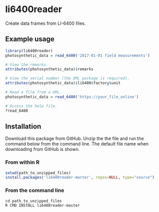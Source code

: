 # li6400reader
Create data frames from LI-6400 files.

## Example usage
```r
library(li6400reader)
photosynthetic_data = read_6400('2017-01-01 field measurements')

# View the remarks.
attributes(photosynthetic_data)$remarks

# View the serial number (the XML package is required).
attributes(photosynthetic_data)$li6400$factory$unit

# Read a file from a URL.
photosynthetic_data = read_6400('https://your_file_online')

# Access the help file.
?read_6400
```

## Installation
Download this package from GitHub. Unzip the the file and run the command below from the command line. The default file name when downloading from GitHub is shown.

### From within R
```r
setwd(path_to_unzipped_files)
install.packages('li6400reader-master', repos=NULL, type="source")  
```

### From the command line
```
cd path_to_unzipped_files
R CMD INSTALL li6400reader-master
```

